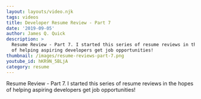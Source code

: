 ```yaml
---
layout: layouts/video.njk
tags: videos
title: Developer Resume Review - Part 7
date: '2019-09-05'
author: James Q. Quick
description: >
  Resume Review - Part 7. I started this series of resume reviews in the hopes
  of helping aspiring developers get job opportunities!
thumbnail: /images/resume-reviews-part-7.png
youtube_id: hKR9N_5BLjA
category: resume
---
```

Resume Review - Part 7. I started this series of resume reviews in the hopes of helping aspiring developers get job opportunities!
